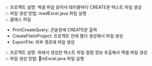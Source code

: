 💥 프로젝트 설명: 엑셀 파일 읽어서 테이블마다 CREATE문 텍스트 파일 생성<br>
💥 파일 생성 방법: readExcel.java 파일 실행<br>
💥 클래스 파일
- PrintCreateQuery: 콘솔창에 CREATE문 출력
- CreateFileInProject: 프로젝트 안에 폴더 생성해서 파일 생성
- ExportFile: 외부 경로에 파일 생성

💥 프로젝트 설명: 위에서 생성한 텍스트 파일 컬럼 정보 추출해서 엑셀 파일 생성<br>
💥 파일 생성 방법: toExcel.java 파일 실행<br>
